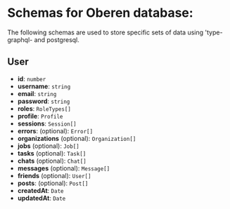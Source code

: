 # Schemas for Oberen database:

The following schemas are used to store specific sets of data using 'type-graphql- and postgresql.

## User

- **id**: `number`
- **username**: `string`
- **email**: `string`
- **password**: `string`
- **roles**: `RoleTypes[]`
- **profile**: `Profile`
- **sessions**: `Session[]`
- **errors**: (optional): `Error[]`
- **organizations** (optional): `Organization[]`
- **jobs** (optional): `Job[]`
- **tasks** (optional): `Task[]`
- **chats** (optional): `Chat[]`
- **messages** (optional): `Message[]`
- **friends** (optional): `User[]`
- **posts**: (optional): `Post[]`
- **createdAt**: `Date`
- **updatedAt**: `Date`
